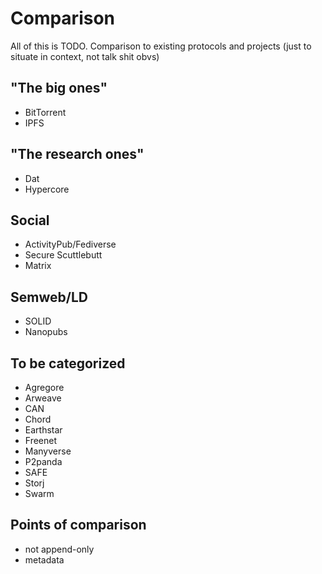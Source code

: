 # Comparison

All of this is TODO. Comparison to existing protocols and projects (just to situate in context, not talk shit obvs)

## "The big ones"

- BitTorrent
- IPFS

## "The research ones"

- Dat
- Hypercore

## Social

- ActivityPub/Fediverse
- Secure Scuttlebutt
- Matrix

## Semweb/LD

- SOLID
- Nanopubs

## To be categorized

- Agregore
- Arweave
- CAN
- Chord
- Earthstar
- Freenet
- Manyverse
- P2panda
- SAFE
- Storj
- Swarm


## Points of comparison

- not append-only
- metadata